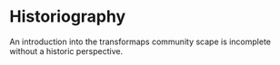 # Historiography

An introduction into the transformaps community scape is incomplete without a historic perspective.